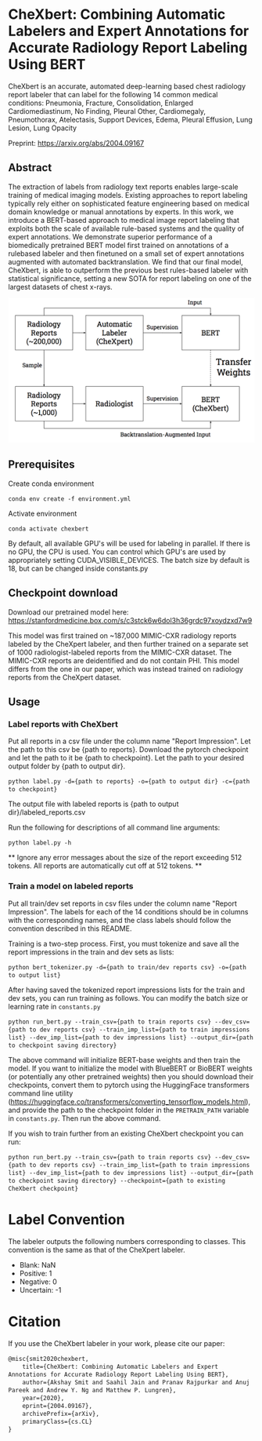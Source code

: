 
# CheXbert: Combining Automatic Labelers and Expert Annotations for Accurate Radiology Report Labeling Using BERT

CheXbert is an accurate, automated deep-learning based chest radiology report labeler that can label for the following 14 common medical conditions: Pneumonia, Fracture, Consolidation, Enlarged Cardiomediastinum, No Finding, Pleural Other, Cardiomegaly, Pneumothorax, Atelectasis, Support Devices, Edema, Pleural Effusion, Lung Lesion, Lung Opacity

Preprint: https://arxiv.org/abs/2004.09167

## Abstract

The extraction of labels from radiology text reports enables large-scale training of medical imaging models. Existing approaches to report labeling typically rely either on sophisticated feature engineering based on medical domain knowledge or manual annotations by experts. In this work, we introduce a BERT-based approach to medical image report labeling that exploits both the scale of available rule-based systems and the quality of expert annotations. We demonstrate superior performance of a biomedically pretrained BERT model first trained on annotations of a rulebased labeler and then finetuned on a small set of expert annotations augmented with automated backtranslation. We find that our final model, CheXbert, is able to outperform the previous best rules-based labeler with statistical significance, setting a new SOTA for report labeling on one of the largest datasets of chest x-rays.

![The CheXbert approach](figures/chexbert.png)

## Prerequisites 

Create conda environment

```
conda env create -f environment.yml
```

Activate environment

```
conda activate chexbert
```

By default, all available GPU's will be used for labeling in parallel. If there is no GPU, the CPU is used. You can control which GPU's are used by appropriately setting CUDA_VISIBLE_DEVICES. The batch size by default is 18, but can be changed inside constants.py

## Checkpoint download

Download our pretrained model here: https://stanfordmedicine.box.com/s/c3stck6w6dol3h36grdc97xoydzxd7w9

This model was first trained on ~187,000 MIMIC-CXR radiology reports labeled by the CheXpert labeler, and then further trained on a separate set of 1000 radiologist-labeled reports from the MIMIC-CXR dataset. The MIMIC-CXR reports are deidentified and do not contain PHI. This model differs from the one in our paper, which was instead trained on radiology reports from the CheXpert dataset.

## Usage

### Label reports with CheXbert

Put all reports in a csv file under the column name "Report Impression". Let the path to this csv be {path to reports}. Download the pytorch checkpoint and let the path to it be {path to checkpoint}. Let the path to your desired output folder by {path to output dir}. 

```
python label.py -d={path to reports} -o={path to output dir} -c={path to checkpoint} 
```

The output file with labeled reports is {path to output dir}/labeled_reports.csv

Run the following for descriptions of all command line arguments:

```
python label.py -h
```

** Ignore any error messages about the size of the report exceeding 512 tokens. All reports are automatically cut off at 512 tokens. **

### Train a model on labeled reports

Put all train/dev set reports in csv files under the column name "Report Impression". The labels for each of the 14 conditions should be in columns with the corresponding names, and the class labels should follow the convention described in this README.

Training is a two-step process. First, you must tokenize and save all the report impressions in the train and dev sets as lists:

```
python bert_tokenizer.py -d={path to train/dev reports csv} -o={path to output list}
```

After having saved the tokenized report impressions lists for the train and dev sets, you can run training as follows. You can modify the batch size or learning rate in ```constants.py```

```
python run_bert.py --train_csv={path to train reports csv} --dev_csv={path to dev reports csv} --train_imp_list={path to train impressions list} --dev_imp_list={path to dev impressions list} --output_dir={path to checkpoint saving directory}
```

The above command will initialize BERT-base weights and then train the model. If you want to initialize the model with BlueBERT or BioBERT weights (or potentially any other pretrained weights) then you should download their checkpoints, convert them to pytorch using the HuggingFace transformers command line utility (https://huggingface.co/transformers/converting_tensorflow_models.html), and provide the path to the checkpoint folder in the ```PRETRAIN_PATH``` variable in ```constants.py```. Then run the above command.

If you wish to train further from an existing CheXbert checkpoint you can run:

```
python run_bert.py --train_csv={path to train reports csv} --dev_csv={path to dev reports csv} --train_imp_list={path to train impressions list} --dev_imp_list={path to dev impressions list} --output_dir={path to checkpoint saving directory} --checkpoint={path to existing CheXbert checkpoint}
```

# Label Convention

The labeler outputs the following numbers corresponding to classes. This convention is the same as that of the CheXpert labeler.

- Blank: NaN
- Positive: 1
- Negative: 0
- Uncertain: -1

# Citation

If you use the CheXbert labeler in your work, please cite our paper:

```
@misc{smit2020chexbert,
	title={CheXbert: Combining Automatic Labelers and Expert Annotations for Accurate Radiology Report Labeling Using BERT},
	author={Akshay Smit and Saahil Jain and Pranav Rajpurkar and Anuj Pareek and Andrew Y. Ng and Matthew P. Lungren},
	year={2020},
	eprint={2004.09167},
	archivePrefix={arXiv},
	primaryClass={cs.CL}
}
```
